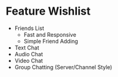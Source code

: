 # Feature Wishlist
* Friends List
    * Fast and Responsive
    * Simple Friend Adding
* Text Chat
* Audio Chat
* Video Chat
* Group Chatting (Server/Channel Style)
